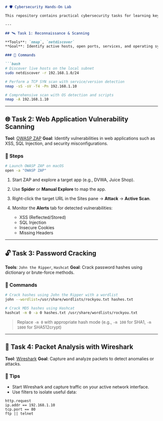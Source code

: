
````markdown
# 🛡️ Cybersecurity Hands-On Lab

This repository contains practical cybersecurity tasks for learning key techniques in network scanning, web application vulnerability assessment, password cracking, and packet analysis using industry-standard open-source tools.

---

## 🛰️ Task 1: Reconnaissance & Scanning

**Tools**: `nmap`, `netdiscover`  
**Goal**: Identify active hosts, open ports, services, and operating systems in a network.

### 🔧 Commands

```bash
# Discover live hosts on the local subnet
sudo netdiscover -r 192.168.1.0/24

# Perform a TCP SYN scan with service/version detection
nmap -sS -sV -T4 -Pn 192.168.1.10

# Comprehensive scan with OS detection and scripts
nmap -A 192.168.1.10
````

---

## 🌐 Task 2: Web Application Vulnerability Scanning

**Tool**: [OWASP ZAP](https://www.zaproxy.org/)
**Goal**: Identify vulnerabilities in web applications such as XSS, SQL Injection, and security misconfigurations.

### 🔧 Steps

```bash
# Launch OWASP ZAP on macOS
open -a "OWASP ZAP"
```

1. Start ZAP and explore a target app (e.g., DVWA, Juice Shop).
2. Use **Spider** or **Manual Explore** to map the app.
3. Right-click the target URL in the Sites pane → **Attack** → **Active Scan**.
4. Monitor the **Alerts** tab for detected vulnerabilities:

   * XSS (Reflected/Stored)
   * SQL Injection
   * Insecure Cookies
   * Missing Headers

---

## 🔓 Task 3: Password Cracking

**Tools**: `John the Ripper`, `Hashcat`
**Goal**: Crack password hashes using dictionary or brute-force methods.

### 🔧 Commands

```bash
# Crack hashes using John the Ripper with a wordlist
john --wordlist=/usr/share/wordlists/rockyou.txt hashes.txt

# Crack MD5 hashes using Hashcat
hashcat -m 0 -a 0 hashes.txt /usr/share/wordlists/rockyou.txt
```

> Replace `-m 0` with appropriate hash mode (e.g., `-m 100` for SHA1, `-m 1800` for SHA512crypt)

---

## 📡 Task 4: Packet Analysis with Wireshark

**Tool**: [Wireshark](https://www.wireshark.org/)
**Goal**: Capture and analyze packets to detect anomalies or attacks.

### 🔧 Tips

* Start Wireshark and capture traffic on your active network interface.
* Use filters to isolate useful data:

```wireshark
http.request
ip.addr == 192.168.1.10
tcp.port == 80
ftp || telnet
```
